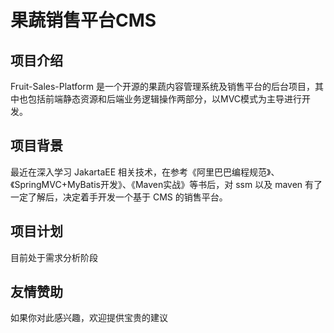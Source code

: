 # 果蔬销售平台CMS

## 项目介绍

Fruit-Sales-Platform 是一个开源的果蔬内容管理系统及销售平台的后台项目，其中也包括前端静态资源和后端业务逻辑操作两部分，以MVC模式为主导进行开发。

## 项目背景

最近在深入学习 JakartaEE 相关技术，在参考《阿里巴巴编程规范》、《SpringMVC+MyBatis开发》、《Maven实战》等书后，对 ssm 以及 maven 有了一定了解后，决定着手开发一个基于 CMS 的销售平台。

## 项目计划

目前处于需求分析阶段

## 友情赞助

如果你对此感兴趣，欢迎提供宝贵的建议
